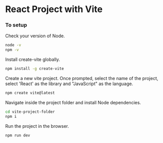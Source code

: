 # React Project with Vite

### To setup 

Check your version of Node.

```bash
node -v
npm -v
```
Install create-vite globally.

```bash
npm install -g create-vite
```

Create a new vite project. Once prompted, select the name of the project, select 'React' as the library and "JavaScript" as the language. 

```bash
npm create vite@latest
```

Navigate inside the project folder and install Node dependencies.

```bash
cd vite-project-folder
npm i
```
Run the project in the browser.

```bash
npm run dev
```

